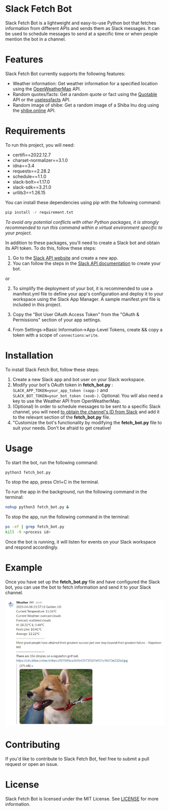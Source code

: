 # Slack Fetch Bot

Slack Fetch Bot is a lightweight and easy-to-use Python bot that fetches information from different APIs and sends them as Slack messages. It can be used to schedule messages to send at a specific time or when people mention the bot in a channel.

# Features
Slack Fetch Bot currently supports the following features:

* Weather information: Get weather information for a specified location using the [OpenWeatherMap](https://openweathermap.org/api "Weather API") API.
* Random quotes/facts: Get a random quote or fact using the [Quotable](https://github.com/lukePeavey/quotable "Quotable Github") API or the [uselessfacts](https://uselessfacts.jsph.pl/ "uselessfacts") API.
* Random image of shibe: Get a random image of a Shiba Inu dog using the [shibe.online](https://shibe.online/ "shibe.online") API.

# Requirements
To run this project, you will need:
* certifi==2022.12.7
* charset-normalizer==3.1.0
* idna==3.4
* requests==2.28.2
* schedule==1.1.0
* slack-bolt==1.17.0
* slack-sdk==3.21.0
* urllib3==1.26.15

You can install these dependencies using pip with the following command:

```bash
pip install -r requirement.txt
```
*To avoid any potential conflicts with other Python packages, it is strongly recommended to run this command within a virtual environment specific to your project.*

In addition to these packages, you'll need to create a Slack bot and obtain its API token. To do this, follow these steps:

1. Go to the [Slack API website](https://api.slack.com/apps "Slack API") and create a new app.
2. You can follow the steps in the [Slack API documentation](https://api.slack.com/bot-users "Enabling interactions with bots") to create your bot.

or

2. To simplify the deployment of your bot, it is recommended to use a manifest.yml file to define your app's configuration and deploy it to your workspace using the Slack App Manager. A sample manifest.yml file is included in this project.

3. Copy the "Bot User OAuth Access Token" from the "OAuth & Permissions" section of your app settings.
4. From Settings->Basic Information->App-Level Tokens, create && copy a token with a scope of `connections:write`.

# Installation
To install Slack Fetch Bot, follow these steps:

1. Create a new Slack app and bot user on your Slack workspace.
2. Modify your bot's OAuth token in **fetch_bot.py** : `SLACK_APP_TOKEN=your_app_token (xapp-)` and `SLACK_BOT_TOKEN=your_bot_token (xoxb-)`. Optional: You will also need a key to use the Weather API from OpenWeatherMap.
3. (Optional) In order to schedule messages to be sent to a specific Slack channel, you will need [to obtain the channel's ID from Slack](https://feedly.helpscoutdocs.com/article/648-how-to-find-slack-channel-id#:~:text=To%20find%20channel%20ID%20in%20Slack%3A&text=Open%20your%20web%20browser%20and,represents%20your%20Slack%20Channel%20ID.) and add it to the relevant section of the **fetch_bot.py** file.
4. "Customize the bot's functionality by modifying the **fetch_bot.py** file to suit your needs. Don't be afraid to get creative!

# Usage
To start the bot, run the following command:

```bash
python3 fetch_bot.py
```
To stop the app, press Ctrl+C in the terminal.

To run the app in the background, run the following command in the terminal:

```bash
nohup python3 fetch_bot.py &
```

To stop the app, run the following command in the terminal:

```bash
ps -ef | grep fetch_bot.py
kill -9 <process id>
```
Once the bot is running, it will listen for events on your Slack workspace and respond accordingly.

# Example
Once you have set up the **fetch_bot.py** file and have configured the Slack bot, you can use the bot to fetch information and send it to your Slack channel. 

![example image](./examples/fetch_bot_showcase.jpg)

# Contributing
If you'd like to contribute to Slack Fetch Bot, feel free to submit a pull request or open an issue.

# License

Slack Fetch Bot is licensed under the MIT License. See [LICENSE](./LICENSE) for more information.